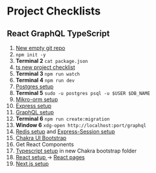 
# Project Checklists


## React GraphQL TypeScript

1. [New empty git repo](../git/new-repo.md)
1. `npm init -y`
1. **Terminal 2** `cat package.json`
2. [ts new project checklist](../ts/new-ts-project.md)
3. **Terminal 3** `npm run watch` 
4. **Terminal 4** `npm run dev`
5. [Postgres setup](../db/postgres.md#new-db)
6. **Terminal 5** `sudo -u postgres psql -u $USER $DB_NAME`
6. [Mikro-orm setup](../db/mikro-orm-guide.md#setup-checklist)
7. [Express setup](../js/express-guide.md#setup)
8. [GraphQL setup](../db/graphql-guide.md#setup)
8. **Terminal 6** `npm run create:migration`
9. **Window 6** `xdg-open http://localhost:port/graphql`
10. [Redis setup](../db/redis-guide.md#setup) and [Express-Session setup](../js/express-guide#session)
11. [Chakra UI Bootstrap](../css/react-component-libraries/chakra-guide.md#setup)
12. Get React Components
12. [Typescript setup](../ts/ts-notes.md#setup) in new Chakra bootstrap folder
13. [React setup ](../js/react-guide.md#new-project) -> [React pages]()
14. [Next.js setup](../js/next-guide.md#setup) 